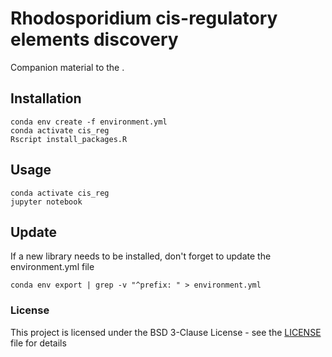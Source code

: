 # Rhodosporidium cis-regulatory elements discovery 
Companion material to the [](publication).

## Installation

```
conda env create -f environment.yml
conda activate cis_reg
Rscript install_packages.R
```

## Usage
 
```
conda activate cis_reg
jupyter notebook
```

## Update

If a new library needs to be installed, don't forget to update the environment.yml file

```
conda env export | grep -v "^prefix: " > environment.yml
```

### License

This project is licensed under the BSD 3-Clause License - see the [LICENSE](LICENSE) file for details

